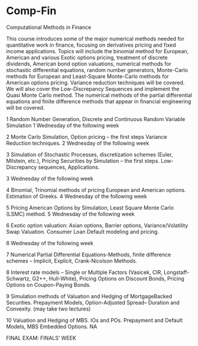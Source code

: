 # Comp-Fin
Computational Methods in Finance

This course introduces some of the major numerical methods needed for quantitative work in finance,
focusing on derivatives pricing and fixed income applications. Topics will include the binomial
method for European, American and various Exotic options pricing, treatment of discrete dividends,
American bond option valuations, numerical methods for stochastic differential equations, random
number generators, Monte-Carlo methods for European and Least-Square Monte-Carlo methods for
American options pricing. Variance reduction techniques will be covered. We will also cover the
Low-Discrepancy Sequences and implement the Quasi Monte Carlo method. The numerical methods
of the partial differential equations and finite difference methods that appear in financial engineering
will be covered.


1
Random Number Generation, Discrete
and Continuous Random Variable Simulation 1
Wednesday of the
following week

2
Monte Carlo Simulation, Option pricing – the first steps
Variance Reduction techniques. 2
Wednesday of the
following week

3
Simulation of Stochastic Processes, discretization schemes
(Euler, Milstein, etc.), Pricing Securities by Simulation –
the first steps. Low-Discrepancy sequences, Applications.

3
Wednesday of the
following week

4
Binomial, Trinomial methods of pricing European
and American options. Estimation of Greeks. 4
Wednesday of the
following week

5
Pricing American Options by Simulation,
Least Square Monte Carlo (LSMC) method. 5
Wednesday of the
following week

6
Exotic option valuation: Asian options, Barrier options,
Variance/Volatility Swap Valuation. Consumer Loan
Default modeling and pricing.

6
Wednesday of the
following week

7
Numerical Partial Differential Equations-Methods, finite
difference schemes – Implicit, Explicit, Crank-Nicolson
Methods.

8
Interest rate models – Single or Multiple Factors
(Vasicek, CIR, Longstaff-Schwartz, G2++, Hull-White),
Pricing Options on Discount Bonds, Pricing Options
on Coupon-Paying Bonds.

9
Simulation methods of Valuation and Hedging of MortgageBacked Securities. Prepayment Models, Option-Adjusted
Spread– Duration and Convexity. (may take two lectures)

10
Valuation and Hedging of MBS. IOs and POs.
Prepayment and Default Models, MBS Embedded Options. NA

FINAL EXAM:
FINALS’ WEEK

